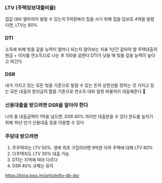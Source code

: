 ### LTV (주택담보대출비율)
집값 대비 얼마까지 빌릴 수 있는지
5억원짜리 집을 사기 위해 집을 담보로 4억을 빌렸다면, LTV는 80%

### DTI
소득에 비해 빚을 갚을 능력이 얼마나 되는지 알아보는 지표
1년간 갚아야 할 주택대출의 원금 + 이자를 연소득으로 나눈 후 100을 곱한다
DTI가 낮을 때 빚을 갚을 능력이 높다고 여긴다

### DSR
내가 가지고 있는 모든 빚을 기준으로 빌릴 수 있는 돈의 상한선을 정하는 것
가지고 있는 모든 대출의 원리금의 합을 기준으로 연소득 대비 일정 비율까지 대출해준다


### 신용대출을 받으려면 DSR을 알아야 한다
나의 총 대출금액이 1억을 넘으면, DSR 40% 까지만 대출받을 수 있다
한도를 높이기 위해 10년 만기 신용대출 등을 이용할 수 있다


### 주담대 받으려면
1. 무주택자는 LTV 50%. 생애 최초 구입이라면 9억원 이하 주택에 대해 LTV 80%
2. 다주택자도 LTV 30% 대출 가능
3. DTI는 지역에 따라 다르다
4. DSR 40% 규제는 유지

https://blog.toss.im/article/ltv-dti-dsr